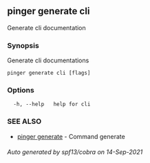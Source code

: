 ## pinger generate cli

Generate cli documentation

### Synopsis

Generate cli documentations 

```
pinger generate cli [flags]
```

### Options

```
  -h, --help   help for cli
```

### SEE ALSO

* [pinger generate](pinger_generate.md)	 - Command generate

###### Auto generated by spf13/cobra on 14-Sep-2021
